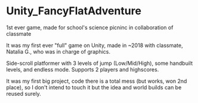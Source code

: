# Unity_FancyFlatAdventure
 1st ever game, made for school's science picninc in collaboration of classmate

 It was my first ever "full" game on Unity, made in ~2018 with classmate, Natalia G., who was in charge of graphics.

 Side-scroll platformer with 3 levels of jump (Low/Mid/High), some handbuilt levels, and endless mode. Supports 2 players and highscores.
 
 It was my first big project, code there is a total mess (but works, won 2nd place), so I don't intend to touch it but the idea and world builds can be reused surely.
